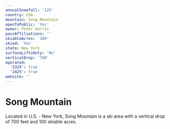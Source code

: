 ```yaml
---
annualSnowfall: '125'
country: USA
mountain: Song Mountain
openToPublic: 'Yes'
owner: Peter Harris
passAffiliations: ''
skiableAcres: '100'
skied: 'Yes'
state: New York
surfaceLiftsOnly: 'No'
verticalDrop: '700'
operated:
  '2324': true
  '2425': true
website: ''
---
```



# Song Mountain

Located in U.S. - New York, Song Mountain is a ski area with a vertical drop of 700 feet and 100 skiable acres.
